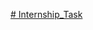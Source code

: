 [# Internship_Task](https://github.com/user-attachments/assets/606d8b55-5eb6-4eb6-b635-ee135951b580)
